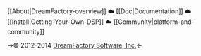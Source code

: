 [[About|DreamFactory-overview]]   :cloud:   [[Doc|Documentation]]   :cloud:   [[Install|Getting-Your-Own-DSP]]   :cloud:   [[Community|platform-and-community]]

->&copy; 2012-2014 [DreamFactory Software, Inc.][dfcom]<-

[dfcom]: https://www.dreamfactory.com/  "DreamFactory.com"